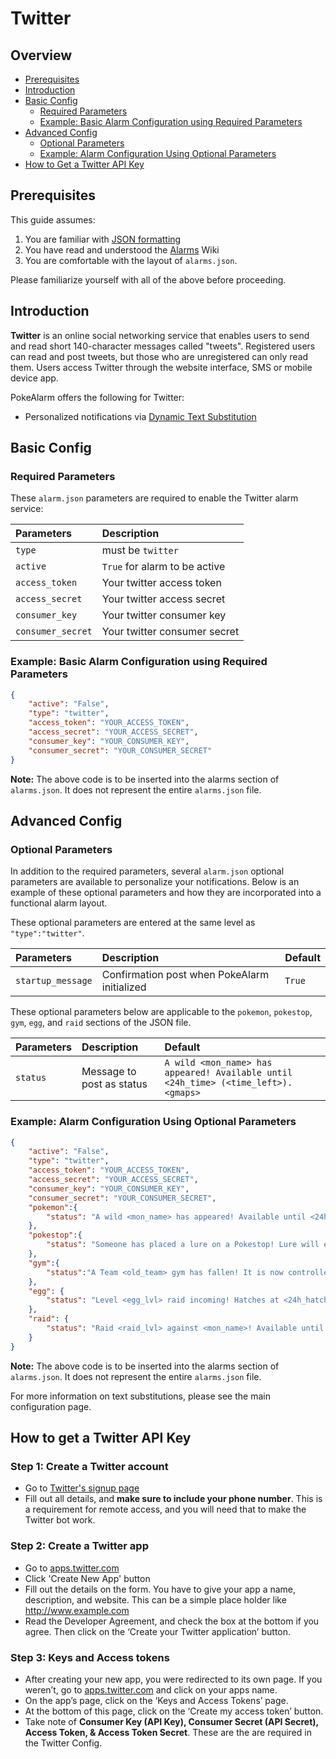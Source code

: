 # Twitter

## Overview

* [Prerequisites](#prerequisites)
* [Introduction](#introduction)
* [Basic Config](#basic-config)
  * [Required Parameters](#required-parameters)
  * [Example: Basic Alarm Configuration using Required Parameters](#example-basic-alarm-configuration-using-required-parameters)
* [Advanced Config](#advanced-config)
  * [Optional Parameters](#optional-parameters)
  * [Example: Alarm Configuration Using Optional Parameters](#example-alarm-configuration-using-optional-parameters)
* [How to Get a Twitter API Key](#how-to-get-a-twitter-api-key)

## Prerequisites

This guide assumes:

1. You are familiar with [JSON formatting](https://www.w3schools.com/js/js_json_intro.asp)
2. You have read and understood the [Alarms](alarms) Wiki
3. You are comfortable with the layout of `alarms.json`.

Please familiarize yourself with all of the above before proceeding.

## Introduction

**Twitter** is an online social networking service that enables users to send
and read short 140-character messages called "tweets". Registered users can
read and post tweets, but those who are unregistered can only read them. Users
access Twitter through the website interface, SMS or mobile device app.

PokeAlarm offers the following for Twitter:

* Personalized notifications via [Dynamic Text Substitution](dynamic-text-substitution)

## Basic Config

### Required Parameters

These `alarm.json` parameters are required to enable the Twitter alarm service:

| Parameters       | Description                            |
|:-----------------|:---------------------------------------|
| `type`           | must be `twitter`                      |
| `active`         |`True` for alarm to be active           |
| `access_token`   | Your twitter access token              |
| `access_secret`  | Your twitter access secret             |
| `consumer_key`   | Your twitter consumer key              |
| `consumer_secret`| Your twitter consumer secret           |

### Example: Basic Alarm Configuration using Required Parameters

```json
{
	"active": "False",
	"type": "twitter",
	"access_token": "YOUR_ACCESS_TOKEN",
	"access_secret": "YOUR_ACCESS_SECRET",
	"consumer_key": "YOUR_CONSUMER_KEY",
	"consumer_secret": "YOUR_CONSUMER_SECRET"
}
```
**Note:** The above code is to be inserted into the alarms section of
`alarms.json`. It does not represent the entire `alarms.json` file.

## Advanced Config

### Optional Parameters

In addition to the required parameters, several `alarm.json` optional
parameters are available to personalize your notifications. Below is an
example of these optional parameters and how they are incorporated into a
functional alarm layout.

These optional parameters are entered at the same level as `"type":"twitter"`.

| Parameters         | Description                                        | Default                      |
|:-------------------|:---------------------------------------------------|:-----------------------------|
| `startup_message`  | Confirmation post when PokeAlarm initialized       | `True`                       |

These optional parameters below are applicable to the `pokemon`, `pokestop`,
`gym`, `egg`, and `raid` sections of the JSON file.


| Parameters      | Description                          | Default                                       |
|:----------------|:-------------------------------------|:----------------------------------------------|
| `status`        | Message to post as status            | `A wild <mon_name> has appeared! Available until <24h_time> (<time_left>). <gmaps>` |

### Example: Alarm Configuration Using Optional Parameters

```json
{
    "active": "False",
    "type": "twitter",
    "access_token": "YOUR_ACCESS_TOKEN",
    "access_secret": "YOUR_ACCESS_SECRET",
    "consumer_key": "YOUR_CONSUMER_KEY",
    "consumer_secret": "YOUR_CONSUMER_SECRET",
    "pokemon":{
        "status": "A wild <mon_name> has appeared! Available until <24h_time> (<time_left>). <gmaps>"
    },
    "pokestop":{
        "status": "Someone has placed a lure on a Pokestop! Lure will expire at <24h_time> (<time_left>). <gmaps>"
    },
    "gym":{
        "status":"A Team <old_team> gym has fallen! It is now controlled by <new_team>. <gmaps>"
    },
    "egg": {
        "status": "Level <egg_lvl> raid incoming! Hatches at <24h_hatch_time> (<hatch_time_left>). <gmaps>"
    },
    "raid": {
        "status": "Raid <raid_lvl> against <mon_name>! Available until <24h_raid_end> (<raid_time_left>). <gmaps>"
    }
}
```
**Note:** The above code is to be inserted into the alarms section of
`alarms.json`. It does not represent the entire `alarms.json` file.

For more information on text substitutions, please see the main
configuration page.

## How to get a Twitter API Key

### Step 1: Create a Twitter account
* Go to [Twitter's signup page](https://twitter.com/signup)
* Fill out all details, and **make sure to include your phone number**.
This is a requirement for remote access, and you will need that to make
the Twitter bot work.

### Step 2: Create a Twitter app
* Go to [apps.twitter.com](https://apps.twitter.com)
* Click 'Create New App' button
* Fill out the details on the form. You have to give your app a name,
description, and website. This can be a simple place holder like http://www.example.com
* Read the Developer Agreement, and check the box at the bottom if you agree.
Then click on the ‘Create your Twitter application’ button.

### Step 3: Keys and Access tokens
* After creating your new app, you were redirected to its own page. If you
weren’t, go to [apps.twitter.com](https://apps.twitter.com) and click on your
apps name.
* On the app’s page, click on the ‘Keys and Access Tokens’ page.
* At the bottom of this page, click on the ‘Create my access token’ button.
* Take note of **Consumer Key (API Key), Consumer Secret (API Secret), Access
Token, & Access Token Secret**. These are the are required in the Twitter Config.

